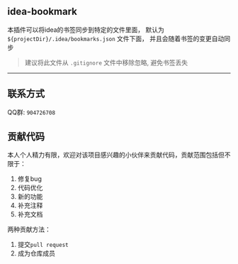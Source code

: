 
## idea-bookmark

本插件可以将idea的书签同步到特定的文件里面， 默认为 `${projectDir}/.idea/bookmarks.json` 文件下面， 并且会随着书签的变更自动同步

> 建议将此文件从 `.gitignore` 文件中移除忽略, 避免书签丢失

---

## 联系方式

QQ群: `904726708 `

## 贡献代码

本人个人精力有限，欢迎对该项目感兴趣的小伙伴来贡献代码，贡献范围包括但不限于：

1. 修复bug
2. 代码优化
3. 新的功能
4. 补充注释
5. 补充文档

两种贡献方法：
1. 提交`pull request`
2. 成为仓库成员